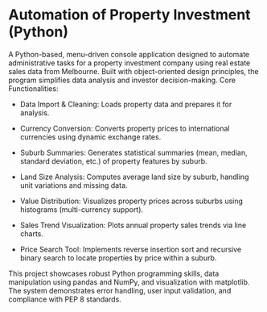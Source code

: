 
# Automation of Property Investment (Python)

A Python-based, menu-driven console application designed to automate administrative tasks for a property investment company using real estate sales data from Melbourne. Built with object-oriented design principles, the program simplifies data analysis and investor decision-making.
Core Functionalities:
  * Data Import & Cleaning: Loads property data and prepares it for analysis.
  
  * Currency Conversion: Converts property prices to international currencies using dynamic exchange rates.
  
  * Suburb Summaries: Generates statistical summaries (mean, median, standard deviation, etc.) of property features by suburb.

  * Land Size Analysis: Computes average land size by suburb, handling unit variations and missing data.

  * Value Distribution: Visualizes property prices across suburbs using histograms (multi-currency support).

  * Sales Trend Visualization: Plots annual property sales trends via line charts.

  * Price Search Tool: Implements reverse insertion sort and recursive binary search to locate properties by price within a suburb.

This project showcases robust Python programming skills, data manipulation using pandas and NumPy, and visualization with matplotlib. The system demonstrates error handling, user input validation, and compliance with PEP 8 standards.
